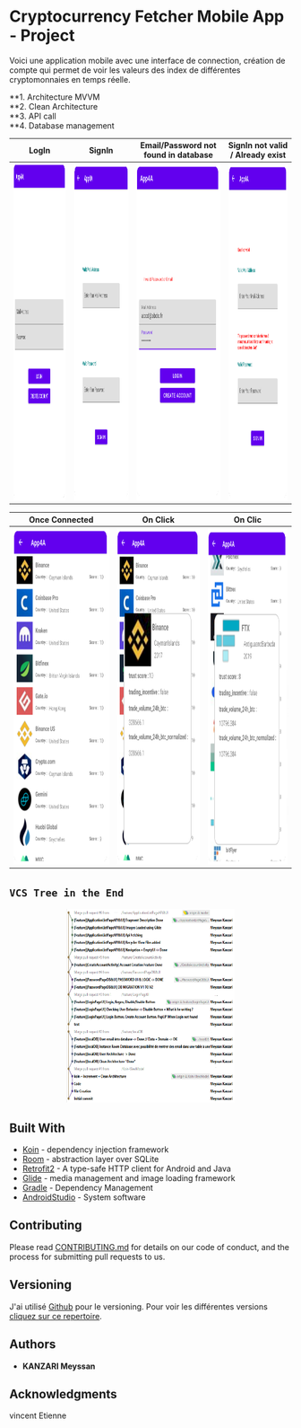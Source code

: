 # Cryptocurrency Fetcher Mobile App - Project

Voici une application mobile avec une interface de connection, création de compte qui permet de voir les valeurs des index de différentes  
cryptomonnaies en temps réelle. 

**1. Architecture MVVM  
**2. Clean Architecture  
**3. API call  
**4. Database management  

LogIn            |  SignIn          |  Email/Password not found in database        |  SignIn not valid / Already exist
:-------------------------:|:-------------------------:|:-------------------------:|:-------------------------:
<img src="https://github.com/Mrasipila/MobileApp-4A/blob/master/images/1.PNG" width="300" height="600"> |  <img src="https://github.com/Mrasipila/MobileApp-4A/blob/master/images/2.PNG" width="300" height="600"> | <img src="https://github.com/Mrasipila/MobileApp-4A/blob/master/images/4.PNG" width="300" height="600"> | <img src="https://github.com/Mrasipila/MobileApp-4A/blob/master/images/3.PNG" width="300" height="600">

Once Connected         |  On Click          |  On Clic       
:-------------------------:|:-------------------------:|:-------------------------:
<img src="https://github.com/Mrasipila/MobileApp-4A/blob/master/images/5.PNG" width="300" height="600"> | <img src="https://github.com/Mrasipila/MobileApp-4A/blob/master/images/6.PNG" width="300" height="600"> | <img src="https://github.com/Mrasipila/MobileApp-4A/blob/master/images/7.PNG" width="300" height="600">


## `VCS Tree in the End`
<p align="center">
  <img width="300" height="345" src="https://github.com/Mrasipila/MobileApp-4A/blob/master/images/8.PNG">
</p>


## Built With

* [Koin](https://github.com/InsertKoinIO/koin) - dependency injection framework
* [Room](https://developer.android.com/training/data-storage/room) - abstraction layer over SQLite
* [Retrofit2](https://github.com/square/retrofit) - A type-safe HTTP client for Android and Java
* [Glide](https://github.com/bumptech/glide) - media management and image loading framework
* [Gradle](https://gradle.org/) - Dependency Management
* [AndroidStudio](https://developer.android.com/) - System software

## Contributing

Please read [CONTRIBUTING.md](https://gist.github.com/PurpleBooth/b24679402957c63ec426) for details on our code of conduct, and the process for submitting pull requests to us.

## Versioning

J'ai utilisé [Github](https://github.com/) pour le versioning. Pour voir les différentes versions [cliquez sur ce repertoire](https://github.com/Mrasipila/MobileApp-4A/branches). 

## Authors

* **KANZARI Meyssan** 


## Acknowledgments

vincent Etienne

